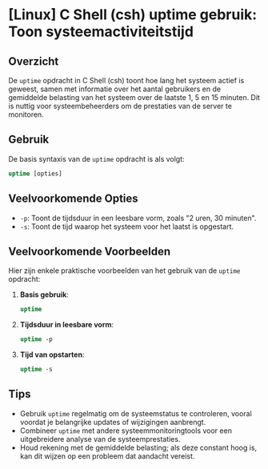 # [Linux] C Shell (csh) uptime gebruik: Toon systeemactiviteitstijd

## Overzicht
De `uptime` opdracht in C Shell (csh) toont hoe lang het systeem actief is geweest, samen met informatie over het aantal gebruikers en de gemiddelde belasting van het systeem over de laatste 1, 5 en 15 minuten. Dit is nuttig voor systeembeheerders om de prestaties van de server te monitoren.

## Gebruik
De basis syntaxis van de `uptime` opdracht is als volgt:

```csh
uptime [opties]
```

## Veelvoorkomende Opties
- `-p`: Toont de tijdsduur in een leesbare vorm, zoals "2 uren, 30 minuten".
- `-s`: Toont de tijd waarop het systeem voor het laatst is opgestart.

## Veelvoorkomende Voorbeelden
Hier zijn enkele praktische voorbeelden van het gebruik van de `uptime` opdracht:

1. **Basis gebruik**:
   ```csh
   uptime
   ```

2. **Tijdsduur in leesbare vorm**:
   ```csh
   uptime -p
   ```

3. **Tijd van opstarten**:
   ```csh
   uptime -s
   ```

## Tips
- Gebruik `uptime` regelmatig om de systeemstatus te controleren, vooral voordat je belangrijke updates of wijzigingen aanbrengt.
- Combineer `uptime` met andere systeemmonitoringtools voor een uitgebreidere analyse van de systeemprestaties.
- Houd rekening met de gemiddelde belasting; als deze constant hoog is, kan dit wijzen op een probleem dat aandacht vereist.